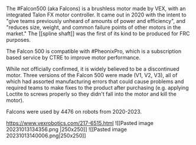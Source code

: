 The #Falcon500 (aka Falcons) is a brushless motor made by VEX, with an integrated Talon FX motor controller. It came out in 2020 with the intent to "give teams previously unheard of amounts of power and efficiency", and "reduces size, weight, and common failure points of other motors in the market." The [[spline shaft]] was the first of its kind to be produced for FRC purposes.

The Falcon 500 is compatible with #PheonixPro, which is a subscription based service by CTRE to improve motor performance.

While not officially confirmed, it is widely believed to be a discontinued motor. Three versions of the Falcon 500 were made (V1, V2, V3), all of which had assorted manufacturing errors that could cause problems and required teams to make fixes to the product after purchasing (e.g. applying Loctite to screws properly so they didn't fall into the motor and kill the motor). 

Falcons were used by 4476 on robots from 2020-2023. 

https://www.vexrobotics.com/217-6515.html 
![[Pasted image 20231013134356.png |250x250]]
![[Pasted image 20231013140006.png|250x250]]
